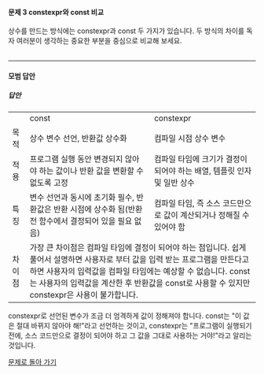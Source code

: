 #### 문제 3 constexpr와 const 비교
상수를 만드는 방식에는 constexpr과 const 두 가지가 있습니다. 두 방식의 차이를 독자 여러분이 생각하는 중요한 부분을 중심으로 비교해 보세요.
<br/><br/>

---


#### 모범 답안
##### 답안
<table>
  <tr>
    <td>&nbsp;</td>
    <td>const</td>
    <td>constexpr</td>
  </tr>
  <tr>
    <td>목적</td>
    <td>상수 변수 선언, 반환값 상수화</td>
    <td>컴파일 시점 상수 변수</td>
  </tr>
  <tr>
    <td>적용</td>
    <td>프로그램 실행 동안 변경되지 않아야 하는 값이나 반환 값을 변환할 수 없도록 고정</td>
    <td>컴파일 타임에 크기가 결정이 되어야 하는 배열, 템플릿 인자 및 일반 상수</td>
  </tr>
  <tr>
    <td>특징</td>
    <td>변수 선언과 동시에 초기화 필수, 반환값은 반환 시점에 상수화 됨(반환 전 함수에서 결정되어 있을 필요 없음)</td>
    <td>컴파일 타임, 즉 소스 코드만으로 값이 계산되거나 정해질 수 있어야 함</td>
  </tr>
  <tr>
    <td>차이점</td>
    <td colspan=2>
      가장 큰 차이점은 컴파일 타임에 결정이 되어야 하는 점입니다. 쉽게 풀어서 설명하면 사용자로 부터 값을 입력 받는 프로그램을 만든다고 하면 사용자의 입력값을 컴파일 타임에는 예상할 수 없습니다. const는 사용자의 입력값을 계산한 후 반환값을 const로 사용할 수 있지만 constexpr은 사용이 불가합니다.
    </td>
  </tr>
</table>

constexpr로 선언된 변수가 조금 더 엄격하게 값이 정해져야 합니다. const는 "이 값은 절대 바뀌지 않아야 해!"라고 선언하는 것이고, constexpr는 "프로그램이 실행되기 전에, 소스 코드만으로 결정이 되어야 하고 그 값을 그대로 사용하는 거야!"라고 알리는 것입니다.


[문제로 돌아 가기](README.md "문제로 돌아 가기")
